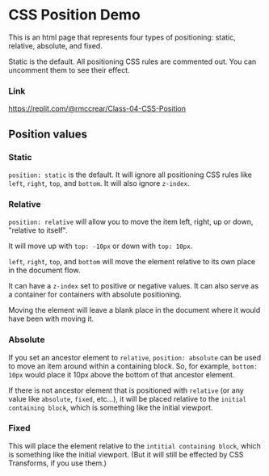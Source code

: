 # CSS Position Demo

This is an html page that represents four types of positioning: static, relative, absolute, and fixed.

Static is the default. All positioning CSS rules are commented out. 
You can uncomment them to see their effect.

### Link

https://replit.com/@rmccrear/Class-04-CSS-Position

## Position values

### Static

`position: static` is the default. It will ignore all positioning CSS rules like `left`, `right`, `top`, and `bottom`. It will also ignore `z-index`.

### Relative

`position: relative` will allow you to move the item left, right, up or down, "relative to itself". 

It will move up with `top: -10px` or down with `top: 10px`.

`left`, `right`, `top`, and `bottom` will move the element relative to its own place in the document flow.

It can have a `z-index` set to positive or negative values. It can also serve as a container for containers with absolute positioning.

Moving the element will leave a blank place in the document where it would have been with moving it.

### Absolute

If you set an ancestor element to `relative`, `position: absolute` can be used to move an item around within a containing block. So, for example, `bottom: 10px` would place it 10px above the bottom of that ancestor element.

If there is not ancestor element that is positioned with `relative` (or any value like `absolute`, `fixed`, etc...), it will be placed relative to the `initial containing block`, which is something like the initial viewport.

### Fixed

This will place the element relative to the `intitial containing block`, which is something like the initial viewport. (But it will still be effected by CSS Transforms, if you use them.)